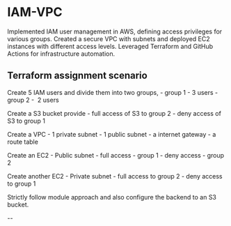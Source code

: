 # IAM-VPC

Implemented IAM user management in AWS, defining access privileges for various groups. Created a secure VPC with subnets and deployed EC2 instances with different access levels. Leveraged Terraform and GitHub Actions for infrastructure automation.

## Terraform assignment scenario

Create 5 IAM users and divide them into two groups,
    - group 1 - 3 users
    - group 2 -  2 users

Create a S3 bucket provide
    - full access of S3 to group 2
    - deny access of S3 to group 1

Create a VPC
    - 1 private subnet
    - 1 public subnet
    - a internet gateway
    - a route table

Create an EC2 - Public subnet
    - full access - group 1
    - deny access - group 2

Create another EC2 - Private subnet
    - full access to group 2
    - deny access to group 1

Strictly follow module approach and also configure the backend to an S3 bucket.

--
